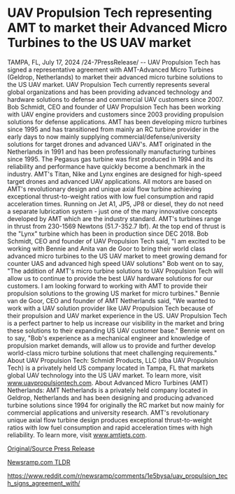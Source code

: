 # UAV Propulsion Tech representing AMT to market their Advanced Micro Turbines to the US UAV market

TAMPA, FL, July 17, 2024 /24-7PressRelease/ -- UAV Propulsion Tech has signed a representative agreement with AMT-Advanced Micro Turbines (Geldrop, Netherlands) to market their advanced micro turbine solutions to the US UAV market. UAV Propulsion Tech currently represents several global organizations and has been providing advanced technology and hardware solutions to defense and commercial UAV customers since 2007. Bob Schmidt, CEO and founder of UAV Propulsion Tech has been working with UAV engine providers and customers since 2003 providing propulsion solutions for defense applications. AMT has been developing micro turbines since 1995 and has transitioned from mainly an RC turbine provider in the early days to now mainly supplying commercial/defense/university solutions for target drones and advanced UAV's.   AMT originated in the Netherlands in 1991 and has been professionally manufacturing turbines since 1995. The Pegasus gas turbine was first produced in 1994 and its reliability and performance have quickly become a benchmark in the industry. AMT's Titan, Nike and Lynx engines are designed for high-speed target drones and advanced UAV applications. All motors are based on AMT's revolutionary design and unique axial flow turbine achieving exceptional thrust-to-weight ratios with low fuel consumption and rapid acceleration times. Running on Jet A1, JP5, JP8 or diesel, they do not need a separate lubrication system - just one of the many innovative concepts developed by AMT which are the industry standard. AMT's turbines range in thrust from 230-1569 Newtons (51.7-352.7 lbf). At the top end of thrust is the "Lynx" turbine which has been in production since DEC 2018.   Bob Schmidt, CEO and founder of UAV Propulsion Tech said, "I am excited to be working with Bennie and Anita van de Goor to bring their world class advanced micro turbines to the US UAV market to meet growing demand for counter UAS and advanced high speed UAV solutions" Bob went on to say, "The addition of AMT's micro turbine solutions to UAV Propulsion Tech will allow us to continue to provide the best UAV hardware solutions for our customers. I am looking forward to working with AMT to provide their propulsion solutions to the growing US market for micro turbines."  Bennie van de Goor, CEO and founder of AMT Netherlands said, "We wanted to work with a UAV solution provider like UAV Propulsion Tech because of their propulsion and UAV market experience in the US. UAV Propulsion Tech is a perfect partner to help us increase our visibility in the market and bring these solutions to their expanding US UAV customer base." Bennie went on to say, "Bob's experience as a mechanical engineer and knowledge of propulsion market demands, will allow us to provide and further develop world-class micro turbine solutions that meet challenging requirements."  About UAV Propulsion Tech: Schmidt Products, LLC (dba UAV Propulsion Tech) is a privately held US company located in Tampa, FL that markets global UAV technology into the US UAV market. To learn more, visit www.uavpropulsiontech.com.  About Advanced Micro Turbines (AMT) Netherlands: AMT Netherlands is a privately held company located in Geldrop, Netherlands and has been designing and producing advanced turbine solutions since 1994 for originally the RC market but now mainly for commercial applications and university research. AMT's revolutionary unique axial flow turbine design produces exceptional thrust-to-weight ratios with low fuel consumption and rapid acceleration times with high reliability. To learn more, visit www.amtjets.com. 

[Original/Source Press Release](https://www.24-7pressrelease.com/press-release/512574/uav-propulsion-tech-representing-amt-to-market-their-advanced-micro-turbines-to-the-us-uav-market)
                    

[Newsramp.com TLDR](None) 

https://www.reddit.com/r/newsramp/comments/1e5bysa/uav_propulsion_tech_signs_agreement_with/